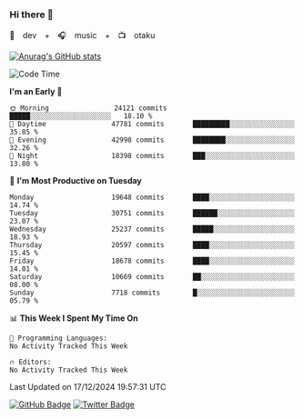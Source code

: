 ### Hi there 👋

🚀　dev　+　🎧　music　+　📺　otaku


[![Anurag's GitHub stats](https://github-readme-stats.vercel.app/api?username=koheitasaka&count_private=true&show_icons=true&theme=monokai)](https://github.com/koheitasaka/github-readme-stats)

<!--START_SECTION:waka-->
![Code Time](http://img.shields.io/badge/Code%20Time-1%2C161%20hrs%2023%20mins-blue)

**I'm an Early 🐤** 

```text
🌞 Morning                24121 commits       █████░░░░░░░░░░░░░░░░░░░░   18.10 % 
🌆 Daytime                47781 commits       █████████░░░░░░░░░░░░░░░░   35.85 % 
🌃 Evening                42998 commits       ████████░░░░░░░░░░░░░░░░░   32.26 % 
🌙 Night                  18398 commits       ███░░░░░░░░░░░░░░░░░░░░░░   13.80 % 
```
📅 **I'm Most Productive on Tuesday** 

```text
Monday                   19648 commits       ████░░░░░░░░░░░░░░░░░░░░░   14.74 % 
Tuesday                  30751 commits       ██████░░░░░░░░░░░░░░░░░░░   23.07 % 
Wednesday                25237 commits       █████░░░░░░░░░░░░░░░░░░░░   18.93 % 
Thursday                 20597 commits       ████░░░░░░░░░░░░░░░░░░░░░   15.45 % 
Friday                   18678 commits       ████░░░░░░░░░░░░░░░░░░░░░   14.01 % 
Saturday                 10669 commits       ██░░░░░░░░░░░░░░░░░░░░░░░   08.00 % 
Sunday                   7718 commits        █░░░░░░░░░░░░░░░░░░░░░░░░   05.79 % 
```


📊 **This Week I Spent My Time On** 

```text
💬 Programming Languages: 
No Activity Tracked This Week

🔥 Editors: 
No Activity Tracked This Week
```


 Last Updated on 17/12/2024 19:57:31 UTC
<!--END_SECTION:waka-->

[![GitHub Badge](https://img.shields.io/badge/GitHub-100000?style=for-the-badge&logo=github&logoColor=white)](https://github.com/koheitasaka)
[![Twitter Badge](https://img.shields.io/badge/Twitter-1DA1F2?style=for-the-badge&logo=twitter&logoColor=white)](https://twitter.com/sleep_asleep_)
